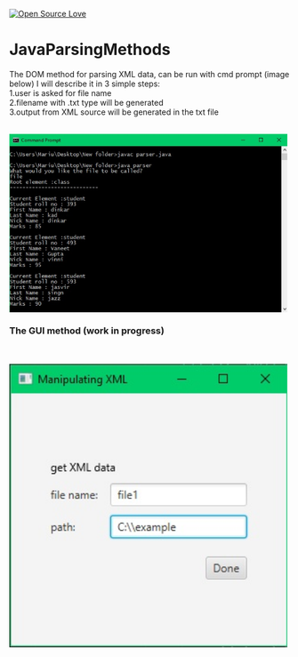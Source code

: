 [![Open Source Love](https://badges.frapsoft.com/os/v1/open-source.svg?v=103)](https://github.com/ellerbrock/open-source-badges/)
# JavaParsingMethods

The DOM method for parsing XML data, can be run with cmd prompt (image below)
I will describe it in 3 simple steps:<br />
1.user is asked for file name<br />
2.filename with .txt type will be generated<br />
3.output from XML source will be generated in the txt file<br />

<br><img align="top" width="500" src="runwithcmd/parsing.jpg" alt="cmd picture" />

### The GUI method (work in progress)
<br>
<br><img align="top" width="500" src="resources/gui.jpg" alt="cmd picture" />
